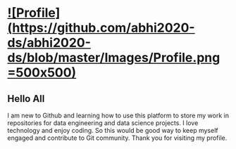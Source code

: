 
<!--
**abhi2020-ds/abhi2020-ds** is a ✨ _special_ ✨ repository because its `README.md` (this file) appears on your GitHub profile.

Here are some ideas to get you started:

- 🔭 I’m currently working on ...
- 🌱 I’m currently learning ...
- 👯 I’m looking to collaborate on ...
- 🤔 I’m looking for help with ...
- 💬 Ask me about ...
- 📫 How to reach me: ...
- 😄 Pronouns: ...
- ⚡ Fun fact: ...
-->

# [![Profile](https://github.com/abhi2020-ds/abhi2020-ds/blob/master/Images/Profile.png =500x500)](https://abhi2020-ds.github.io/)

## Hello All
I am new to Github and learning how to use this platform to store my work in repositories for data engineering and data science projects. I love technology and enjoy coding. So this would be good way to keep myself engaged and contribute to Git community. Thank you for visiting my profile.
